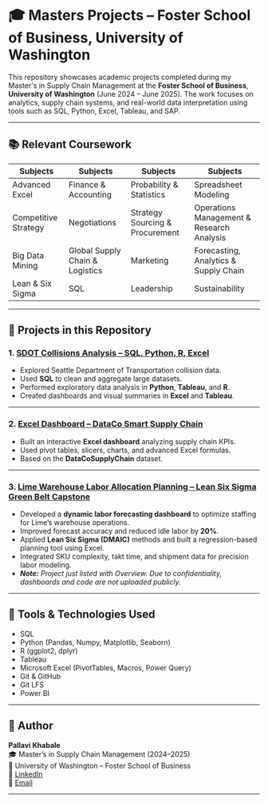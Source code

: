# 🎓 Masters Projects – Foster School of Business, University of Washington

This repository showcases academic projects completed during my Master's in Supply Chain Management at the **Foster School of Business**, **University of Washington** (June 2024 – June 2025). The work focuses on analytics, supply chain systems, and real-world data interpretation using tools such as SQL, Python, Excel, Tableau, and SAP.

---

## 📚 Relevant Coursework

| Subjects                     | Subjects                   | Subjects                       |Subjects                        |
|------------------------------|----------------------------|--------------------------------|--------------------------------|
| Advanced Excel               | Finance & Accounting       |Probability & Statistics        | Spreadsheet Modeling           |
|Competitive Strategy          | Negotiations               |Strategy Sourcing & Procurement |Operations Management & Research Analysis|
|Big Data Mining               |Global Supply Chain & Logistics| Marketing                   |Forecasting, Analytics & Supply Chain|
|Lean & Six Sigma              |SQL                         |Leadership                      | Sustainability                 |

---

## 💼 Projects in this Repository

### 1. [SDOT Collisions Analysis – SQL, Python, R, Excel](https://github.com/Pallavi-Khabale/Masters/tree/main/SDOT_Collisions_Analysis--SQL-Python-R-Excel)
- Explored Seattle Department of Transportation collision data.
- Used **SQL** to clean and aggregate large datasets.
- Performed exploratory data analysis in **Python**, **Tableau**, and **R**.
- Created dashboards and visual summaries in **Excel** and **Tableau**.

---

### 2. [Excel Dashboard – DataCo Smart Supply Chain](https://github.com/Pallavi-Khabale/Masters/tree/main/Excel_Dashboard---DataCo-Smart-Supply-Chain)
- Built an interactive **Excel dashboard** analyzing supply chain KPIs.
- Used pivot tables, slicers, charts, and advanced Excel formulas.
- Based on the **DataCoSupplyChain** dataset.

---
### 3. [Lime Warehouse Labor Allocation Planning – Lean Six Sigma Green Belt Capstone](https://github.com/Pallavi-Khabale/Masters/tree/main/Lime_Warehouse_Labor_Planning)
- Developed a **dynamic labor forecasting dashboard** to optimize staffing for Lime’s warehouse operations.
- Improved forecast accuracy and reduced idle labor by **20%**.
- Applied **Lean Six Sigma (DMAIC)** methods and built a regression-based planning tool using Excel.
- Integrated SKU complexity, takt time, and shipment data for precision labor modeling.
- _**Note:** Project just listed with Overview. Due to confidentiality, dashboards and code are not uploaded publicly._

---

## 🔧 Tools & Technologies Used

- SQL
- Python (Pandas, Numpy, Matplotlib, Seaborn)
- R (ggplot2, dplyr)
- Tableau
- Microsoft Excel (PivotTables, Macros, Power Query)
- Git & GitHub
- Git LFS
- Power BI

---

## 👤 Author

**Pallavi Khabale**  
🎓 Master’s in Supply Chain Management (2024–2025)  
🏫 University of Washington – Foster School of Business  
🔗 [LinkedIn](https://www.linkedin.com/in/pallavi-khabale)  
📧 [Email](mailto:pallavikhabale@gmail.com)

---
